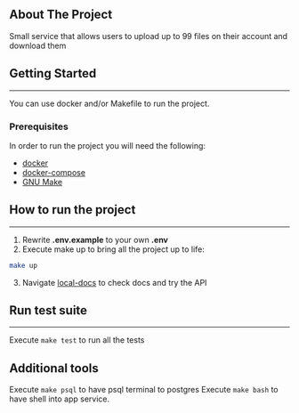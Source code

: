 <!-- ABOUT THE PROJECT -->
## About The Project
Small service that allows users to upload up to 99 files on their account and download them

<!-- GETTING STARTED -->
## Getting Started
***
You can use docker and/or Makefile to run the project.
### Prerequisites
In order to run the project you will need the following:
* [docker](https://docs.docker.com/engine/install/)
* [docker-compose](https://docs.docker.com/compose/)
* [GNU Make](https://www.gnu.org/software/make/)

## How to run the project
***
1. Rewrite **.env.example** to your own **.env**
2. Execute make up to bring all the project up to life:
```bash
make up
```
3. Navigate [local-docs](http://localhost:8000/docs#) to check docs
and try the API


## Run test suite
***
Execute ```make test``` to run all the tests

## Additional tools
Execute ```make psql``` to have psql terminal to postgres
Execute ```make bash``` to have shell into app service.
